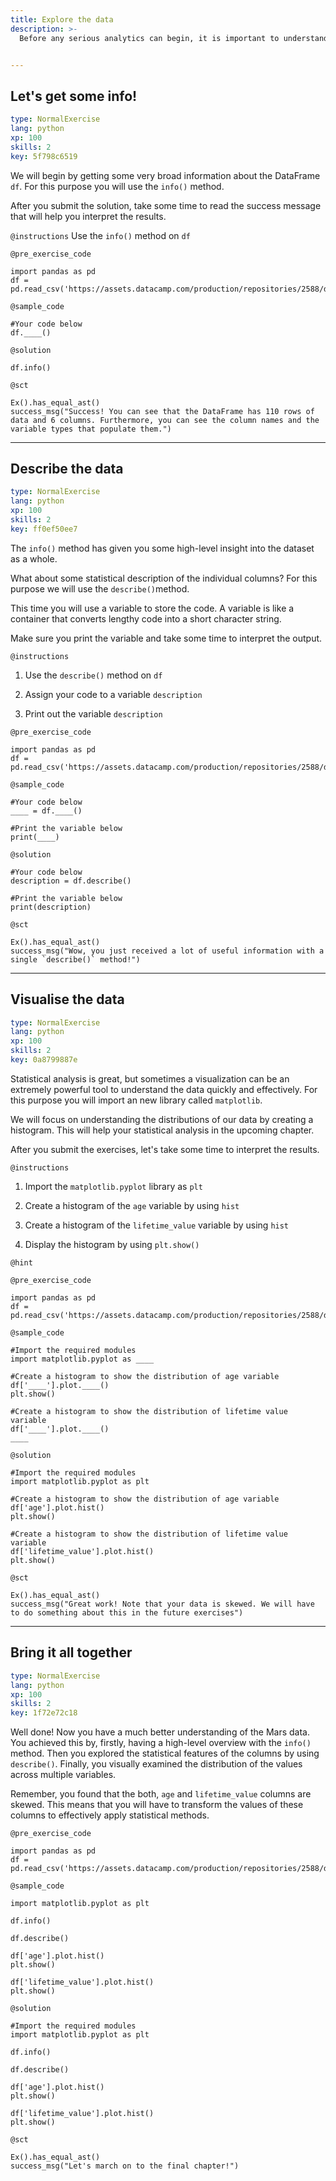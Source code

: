 ```yaml
---
title: Explore the data
description: >-
  Before any serious analytics can begin, it is important to understand your data better. We do this by performing Exploratory Data Analysis (EDA). A few of the available EDA methods will be covered in this chapter.


---
```

## Let's get some info!

```yaml
type: NormalExercise
lang: python
xp: 100
skills: 2
key: 5f798c6519
```

We will begin by getting some very broad information about the DataFrame `df`. For this purpose you will use the `info()` method.

After you submit the solution, take some time to read the success message that will help you interpret the results.

`@instructions`
Use the `info()` method on `df`


`@pre_exercise_code`
```{python}
import pandas as pd
df = pd.read_csv('https://assets.datacamp.com/production/repositories/2588/datasets/73d9f6626d0059203da53d733f5f781c4c9aed32/mars_data.csv')
```
`@sample_code`
```{python}
#Your code below
df.____()
```
`@solution`
```{python}
df.info()
```
`@sct`
```{python}
Ex().has_equal_ast()
success_msg("Success! You can see that the DataFrame has 110 rows of data and 6 columns. Furthermore, you can see the column names and the variable types that populate them.")
```





---
## Describe the data

```yaml
type: NormalExercise
lang: python
xp: 100
skills: 2
key: ff0ef50ee7
```

The `info()` method has given you some high-level insight into the dataset as a whole.

What about some statistical description of the individual columns? For this purpose we will use the `describe()`method.

This time you will use a variable to store the code. A variable is like a container that converts lengthy code into a short character string. 

Make sure you print the variable and take some time to interpret the output.

`@instructions`
1) Use the `describe()` method on `df`

2) Assign your code to a variable `description`

3) Print out the variable `description`


`@pre_exercise_code`
```{python}
import pandas as pd
df = pd.read_csv('https://assets.datacamp.com/production/repositories/2588/datasets/73d9f6626d0059203da53d733f5f781c4c9aed32/mars_data.csv')
```
`@sample_code`
```{python}
#Your code below
____ = df.____()

#Print the variable below
print(____)
```
`@solution`
```{python}
#Your code below
description = df.describe()

#Print the variable below
print(description)
```
`@sct`
```{python}
Ex().has_equal_ast()
success_msg("Wow, you just received a lot of useful information with a single `describe()` method!")
```





---
## Visualise the data

```yaml
type: NormalExercise
lang: python
xp: 100
skills: 2
key: 0a8799887e
```

Statistical analysis is great, but sometimes a visualization can be an extremely powerful tool to understand the data quickly and effectively. For this purpose you will import an new library called `matplotlib`.

We will focus on understanding the distributions of our data by creating a histogram. This will help your statistical analysis in the upcoming chapter. 

After you submit the exercises, let's take some time to interpret the results.

`@instructions`
1) Import the `matplotlib.pyplot` library as `plt`

2) Create a histogram of the `age` variable by using `hist`

3) Create a histogram of the `lifetime_value` variable by using `hist`

4) Display the histogram by using `plt.show()`

`@hint`


`@pre_exercise_code`
```{python}
import pandas as pd
df = pd.read_csv('https://assets.datacamp.com/production/repositories/2588/datasets/e8c7de0372cfe29b1be7bad2b16e28e2e9a56d01/mars_data.csv')
```
`@sample_code`
```{python}
#Import the required modules
import matplotlib.pyplot as ____

#Create a histogram to show the distribution of age variable
df['____'].plot.____()
plt.show()

#Create a histogram to show the distribution of lifetime value variable 
df['____'].plot.____()
____
```
`@solution`
```{python}
#Import the required modules
import matplotlib.pyplot as plt

#Create a histogram to show the distribution of age variable
df['age'].plot.hist()
plt.show()

#Create a histogram to show the distribution of lifetime value variable 
df['lifetime_value'].plot.hist()
plt.show()
```
`@sct`
```{python}
Ex().has_equal_ast()
success_msg("Great work! Note that your data is skewed. We will have to do something about this in the future exercises")
```


---
## Bring it all together

```yaml
type: NormalExercise
lang: python
xp: 100
skills: 2
key: 1f72e72c18
```

Well done! Now you have a much better understanding of the Mars data. You achieved this by, firstly, having a high-level overview with the `info()` method. Then you explored the statistical features of the columns by using `describe()`. Finally, you visually examined the distribution of the values across multiple variables. 

Remember, you found that the both, `age` and `lifetime_value` columns are skewed. This means that you will have to transform the values of these columns to effectively apply statistical methods. 


`@pre_exercise_code`
```{python}
import pandas as pd
df = pd.read_csv('https://assets.datacamp.com/production/repositories/2588/datasets/e8c7de0372cfe29b1be7bad2b16e28e2e9a56d01/mars_data.csv')
```
`@sample_code`
```{python}
import matplotlib.pyplot as plt

df.info()

df.describe()

df['age'].plot.hist()
plt.show()

df['lifetime_value'].plot.hist()
plt.show()
```
`@solution`
```{python}
#Import the required modules
import matplotlib.pyplot as plt

df.info()

df.describe()

df['age'].plot.hist()
plt.show()

df['lifetime_value'].plot.hist()
plt.show()
```
`@sct`
```{python}
Ex().has_equal_ast()
success_msg("Let's march on to the final chapter!")




